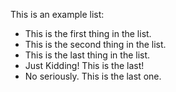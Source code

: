 This is an example list: 
* This is the first thing in the list.
* This is the second thing in the list.
* This is the last thing in the list.
* Just Kidding! This is the last!
* No seriously. This is the last one.